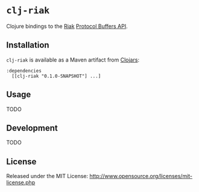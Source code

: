 # `clj-riak`

Clojure bindings to the [Riak](http://www.basho.com/Riak.html) [Protocol Buffers API](https://wiki.basho.com/display/RIAK/PBC+API).

## Installation

`clj-riak` is available as a Maven artifact from [Clojars](http://clojars.org/clj-riak):

    :dependencies
      [[clj-riak "0.1.0-SNAPSHOT"] ...]

## Usage

TODO

## Development

TODO

## License

Released under the MIT License: <http://www.opensource.org/licenses/mit-license.php>
